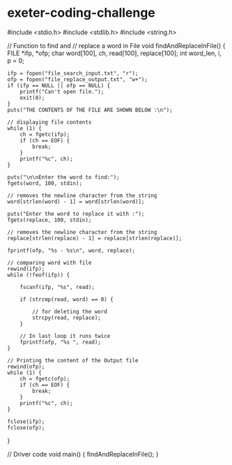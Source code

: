 # exeter-coding-challenge
#include <stdio.h>
#include <stdlib.h>
#include <string.h>
  
// Function to find and
// replace a word in File
void findAndReplaceInFile()
{
    FILE *ifp, *ofp;
    char word[100], ch, read[100], replace[100];
    int word_len, i, p = 0;
  
    ifp = fopen("file_search_input.txt", "r");
    ofp = fopen("file_replace_output.txt", "w+");
    if (ifp == NULL || ofp == NULL) {
        printf("Can't open file.");
        exit(0);
    }
    puts("THE CONTENTS OF THE FILE ARE SHOWN BELOW :\n");
  
    // displaying file contents
    while (1) {
        ch = fgetc(ifp);
        if (ch == EOF) {
            break;
        }
        printf("%c", ch);
    }
  
    puts("\n\nEnter the word to find:");
    fgets(word, 100, stdin);
  
    // removes the newline character from the string
    word[strlen(word) - 1] = word[strlen(word)];
  
    puts("Enter the word to replace it with :");
    fgets(replace, 100, stdin);
  
    // removes the newline character from the string
    replace[strlen(replace) - 1] = replace[strlen(replace)];
  
    fprintf(ofp, "%s - %s\n", word, replace);
  
    // comparing word with file
    rewind(ifp);
    while (!feof(ifp)) {
  
        fscanf(ifp, "%s", read);
  
        if (strcmp(read, word) == 0) {
  
            // for deleting the word
            strcpy(read, replace);
        }
  
        // In last loop it runs twice
        fprintf(ofp, "%s ", read);
    }
  
    // Printing the content of the Output file
    rewind(ofp);
    while (1) {
        ch = fgetc(ofp);
        if (ch == EOF) {
            break;
        }
        printf("%c", ch);
    }
  
    fclose(ifp);
    fclose(ofp);
}
  
// Driver code
void main()
{
    findAndReplaceInFile();
}
